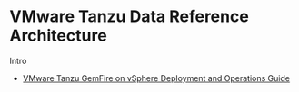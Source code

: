 # VMware Tanzu Data Reference Architecture

Intro

- [VMware Tanzu GemFire on vSphere Deployment and Operations Guide](./gemfire-on-vsphere-ra.md)